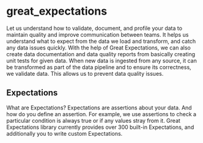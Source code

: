 # great_expectations
Let us understand how to validate, document, and profile your data to maintain quality and improve communication between teams. It helps us understand what to expect from the data we load and transform, and catch any data issues quickly. With the help of Great Expectations, we can also create data documentation and data quality reports from basically creating unit tests for given data. 
When new data is ingested from any source, it can be transformed as part of the data pipeline and to ensure its correctness, we validate data. This allows us to prevent data quality issues. 

## Expectations
What are Expectations?
Expectations are assertions about your data. And how do you define an assertion. For example, we use assertions to check a particular condition is always true or if any values stray from it. Great Expectations library currently provides over 300 built-in Expectations, and additionally you to write custom Expectations.

